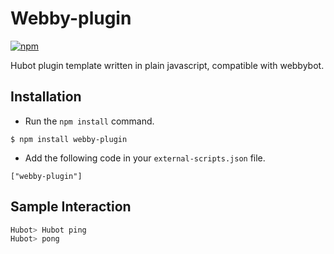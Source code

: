 Webby-plugin
============
[![npm](https://img.shields.io/npm/v/webby-plugin.svg)](https://www.npmjs.com/package/webby-plugin)

Hubot plugin template written in plain javascript, compatible with webbybot.

## Installation

* Run the `npm install` command.

```
$ npm install webby-plugin
```

* Add the following code in your `external-scripts.json` file.

```
["webby-plugin"]
```

## Sample Interaction

```sh
Hubot> Hubot ping
Hubot> pong
```
